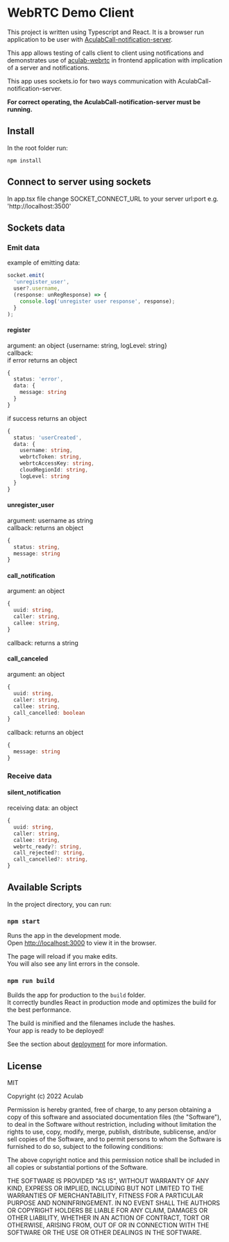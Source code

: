 # WebRTC Demo Client

This project is written using Typescript and React. It is a browser run application to be user with [AculabCall-notification-server](https://github.com/aculab-com/AculabCall-notification-server).

This app allows testing of calls client to client using notifications and demonstrates use of [aculab-webrtc](https://github.com/aculab-com/aculab-webrtc) in frontend application with implication of a server and notifications.

This app uses sockets.io for two ways communication with AculabCall-notification-server.

**For correct operating, the AculabCall-notification-server must be running.**

## Install

In the root folder run:

```terminal
npm install
```

## Connect to server using sockets

In app.tsx file change SOCKET_CONNECT_URL to your server url:port e.g. 'http://localhost:3500'

## Sockets data

### Emit data

example of emitting data:

```ts
socket.emit(
  'unregister_user',
  user?.username,
  (response: unRegResponse) => {
    console.log('unregister user response', response);
  }
);
```

#### register

argument: an object {username: string, logLevel: string}  
callback:  
if error returns an object

```ts
{
  status: 'error',
  data: {
    message: string
  }
}
```

if success returns an object

```ts
{
  status: 'userCreated',
  data: {
    username: string,
    webrtcToken: string,
    webrtcAccessKey: string,
    cloudRegionId: string,
    logLevel: string
  }
}
```

#### unregister_user

argument: username as string  
callback: returns an object

```ts
{
  status: string,
  message: string
}
```

#### call_notification

argument: an object

```ts
{
  uuid: string,
  caller: string,
  callee: string,
}
```

callback: returns a string

#### call_canceled

argument: an object

```ts
{
  uuid: string,
  caller: string,
  callee: string,
  call_cancelled: boolean
}
```

callback: returns an object

```ts
{
  message: string
}
```

### Receive data

#### silent_notification

receiving data: an object

```ts
{
  uuid: string,
  caller: string,
  callee: string,
  webrtc_ready?: string,
  call_rejected?: string,
  call_cancelled?: string,
}
```

## Available Scripts

In the project directory, you can run:

### `npm start`

Runs the app in the development mode.\
Open [http://localhost:3000](http://localhost:3000) to view it in the browser.

The page will reload if you make edits.\
You will also see any lint errors in the console.

### `npm run build`

Builds the app for production to the `build` folder.\
It correctly bundles React in production mode and optimizes the build for the best performance.

The build is minified and the filenames include the hashes.\
Your app is ready to be deployed!

See the section about [deployment](https://facebook.github.io/create-react-app/docs/deployment) for more information.

## License

MIT

Copyright (c) 2022 Aculab

Permission is hereby granted, free of charge, to any person obtaining a copy
of this software and associated documentation files (the "Software"), to deal
in the Software without restriction, including without limitation the rights
to use, copy, modify, merge, publish, distribute, sublicense, and/or sell
copies of the Software, and to permit persons to whom the Software is
furnished to do so, subject to the following conditions:

The above copyright notice and this permission notice shall be included in all
copies or substantial portions of the Software.

THE SOFTWARE IS PROVIDED "AS IS", WITHOUT WARRANTY OF ANY KIND, EXPRESS OR
IMPLIED, INCLUDING BUT NOT LIMITED TO THE WARRANTIES OF MERCHANTABILITY,
FITNESS FOR A PARTICULAR PURPOSE AND NONINFRINGEMENT. IN NO EVENT SHALL THE
AUTHORS OR COPYRIGHT HOLDERS BE LIABLE FOR ANY CLAIM, DAMAGES OR OTHER
LIABILITY, WHETHER IN AN ACTION OF CONTRACT, TORT OR OTHERWISE, ARISING FROM,
OUT OF OR IN CONNECTION WITH THE SOFTWARE OR THE USE OR OTHER DEALINGS IN THE
SOFTWARE.
